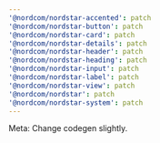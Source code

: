 ```yaml
---
'@nordcom/nordstar-accented': patch
'@nordcom/nordstar-button': patch
'@nordcom/nordstar-card': patch
'@nordcom/nordstar-details': patch
'@nordcom/nordstar-header': patch
'@nordcom/nordstar-heading': patch
'@nordcom/nordstar-input': patch
'@nordcom/nordstar-label': patch
'@nordcom/nordstar-view': patch
'@nordcom/nordstar': patch
'@nordcom/nordstar-system': patch
---
```


Meta: Change codegen slightly.
